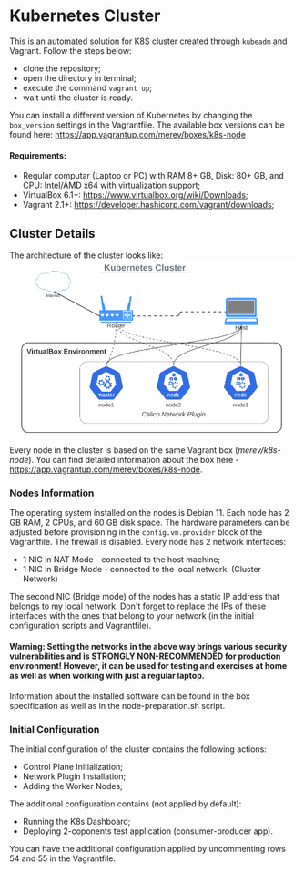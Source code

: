 # Kubernetes Cluster
This is an automated solution for K8S cluster created through `kubeadm` and Vagrant. Follow the steps below:
 - clone the repository; 
 - open the directory in terminal;
 - execute the command `vagrant up`;
 - wait until the cluster is ready.

You can install a different version of Kubernetes by changing the `box_version` settings in the Vagrantfile. The available box versions can be found here:
https://app.vagrantup.com/merev/boxes/k8s-node
#### Requirements:

 - Regular computar (Laptop or PC) with RAM 8+ GB, Disk: 80+ GB, and CPU: Intel/AMD x64 with virtualization support;
 - VirtualBox 6.1+:  https://www.virtualbox.org/wiki/Downloads;
 - Vagrant 2.1+:  https://developer.hashicorp.com/vagrant/downloads;

## Cluster Details
The architecture of the cluster looks like:
![general setup](cluster-architecture.png)

Every node in the cluster is based on the same Vagrant box (*merev/k8s-node*). You can find detailed information about the box here - https://app.vagrantup.com/merev/boxes/k8s-node.
### Nodes Information
The operating system installed on the nodes is Debian 11. Each node has 2 GB RAM, 2 CPUs, and 60 GB disk space. The hardware parameters can be adjusted before provisioning in the `config.vm.provider` block of the Vagrantfile. The firewall is disabled. Every node has 2 network interfaces:
 - 1 NIC in NAT Mode - connected to the host machine;
 - 1 NIC in Bridge Mode - connected to the local network. (Cluster Network)

The second NIC (Bridge mode) of the nodes has a static IP address that belongs to my local network. Don't forget to replace the IPs of these interfaces with the ones that belong to your network (in the initial configuration scripts and Vagrantfile).

#### Warning: Setting the networks in the above way brings various security vulnerabilities and is STRONGLY NON-RECOMMENDED for production environment! However, it can be used for testing and exercises at home as well as when working with just a regular laptop.

Information about the installed software can be found in the box specification as well as in the node-preparation.sh script.

### Initial Configuration
The initial configuration of the cluster contains the following actions:
 - Control Plane Initialization;
 - Network Plugin Installation; 
 - Adding the Worker Nodes;

The additional configuration contains (not applied by default):
 - Running the K8s Dashboard;
 - Deploying 2-coponents test application (consumer-producer app).

You can have the additional configuration applied by uncommenting rows 54 and 55 in the Vagrantfile.
